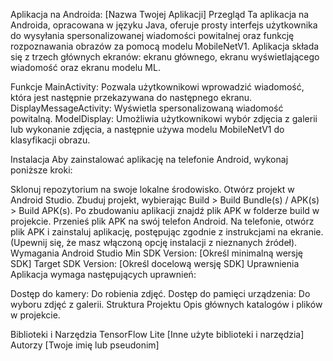 Aplikacja na Androida: [Nazwa Twojej Aplikacji]
Przegląd
Ta aplikacja na Androida, opracowana w języku Java, oferuje prosty interfejs użytkownika do wysyłania spersonalizowanej wiadomości powitalnej oraz funkcję rozpoznawania obrazów za pomocą modelu MobileNetV1. Aplikacja składa się z trzech głównych ekranów: ekranu głównego, ekranu wyświetlającego wiadomość oraz ekranu modelu ML.

Funkcje
MainActivity: Pozwala użytkownikowi wprowadzić wiadomość, która jest następnie przekazywana do następnego ekranu.
DisplayMessageActivity: Wyświetla spersonalizowaną wiadomość powitalną.
ModelDisplay: Umożliwia użytkownikowi wybór zdjęcia z galerii lub wykonanie zdjęcia, a następnie używa modelu MobileNetV1 do klasyfikacji obrazu.

Instalacja
Aby zainstalować aplikację na telefonie Android, wykonaj poniższe kroki:

Sklonuj repozytorium na swoje lokalne środowisko.
Otwórz projekt w Android Studio.
Zbuduj projekt, wybierając Build > Build Bundle(s) / APK(s) > Build APK(s).
Po zbudowaniu aplikacji znajdź plik APK w folderze build w projekcie.
Przenieś plik APK na swój telefon Android.
Na telefonie, otwórz plik APK i zainstaluj aplikację, postępując zgodnie z instrukcjami na ekranie. (Upewnij się, że masz włączoną opcję instalacji z nieznanych źródeł).
Wymagania
Android Studio
Min SDK Version: [Określ minimalną wersję SDK]
Target SDK Version: [Określ docelową wersję SDK]
Uprawnienia
Aplikacja wymaga następujących uprawnień:

Dostęp do kamery: Do robienia zdjęć.
Dostęp do pamięci urządzenia: Do wyboru zdjęć z galerii.
Struktura Projektu
Opis głównych katalogów i plików w projekcie.

Biblioteki i Narzędzia
TensorFlow Lite
[Inne użyte biblioteki i narzędzia]
Autorzy
[Twoje imię lub pseudonim]